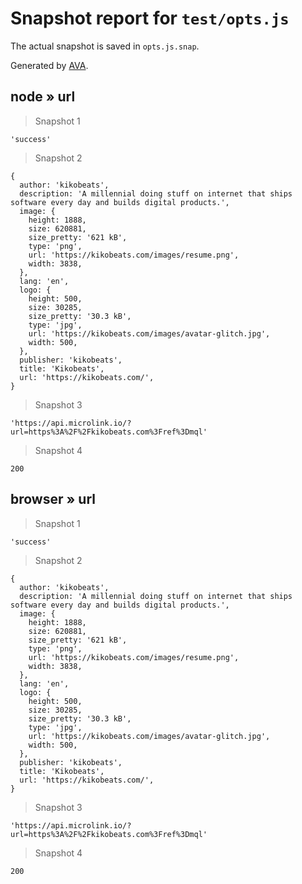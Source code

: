 # Snapshot report for `test/opts.js`

The actual snapshot is saved in `opts.js.snap`.

Generated by [AVA](https://avajs.dev).

## node » url

> Snapshot 1

    'success'

> Snapshot 2

    {
      author: 'kikobeats',
      description: 'A millennial doing stuff on internet that ships software every day and builds digital products.',
      image: {
        height: 1888,
        size: 620881,
        size_pretty: '621 kB',
        type: 'png',
        url: 'https://kikobeats.com/images/resume.png',
        width: 3838,
      },
      lang: 'en',
      logo: {
        height: 500,
        size: 30285,
        size_pretty: '30.3 kB',
        type: 'jpg',
        url: 'https://kikobeats.com/images/avatar-glitch.jpg',
        width: 500,
      },
      publisher: 'kikobeats',
      title: 'Kikobeats',
      url: 'https://kikobeats.com/',
    }

> Snapshot 3

    'https://api.microlink.io/?url=https%3A%2F%2Fkikobeats.com%3Fref%3Dmql'

> Snapshot 4

    200

## browser » url

> Snapshot 1

    'success'

> Snapshot 2

    {
      author: 'kikobeats',
      description: 'A millennial doing stuff on internet that ships software every day and builds digital products.',
      image: {
        height: 1888,
        size: 620881,
        size_pretty: '621 kB',
        type: 'png',
        url: 'https://kikobeats.com/images/resume.png',
        width: 3838,
      },
      lang: 'en',
      logo: {
        height: 500,
        size: 30285,
        size_pretty: '30.3 kB',
        type: 'jpg',
        url: 'https://kikobeats.com/images/avatar-glitch.jpg',
        width: 500,
      },
      publisher: 'kikobeats',
      title: 'Kikobeats',
      url: 'https://kikobeats.com/',
    }

> Snapshot 3

    'https://api.microlink.io/?url=https%3A%2F%2Fkikobeats.com%3Fref%3Dmql'

> Snapshot 4

    200
